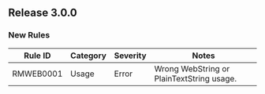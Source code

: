## Release 3.0.0

### New Rules

Rule ID | Category | Severity | Notes
--------|----------|----------|--------------------
RMWEB0001  | Usage | Error | Wrong WebString or PlainTextString usage.
